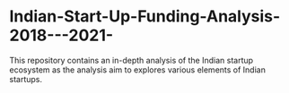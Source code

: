 # Indian-Start-Up-Funding-Analysis-2018---2021-
This repository contains an in-depth analysis of the Indian startup ecosystem as the analysis aim to explores various elements of Indian startups.
